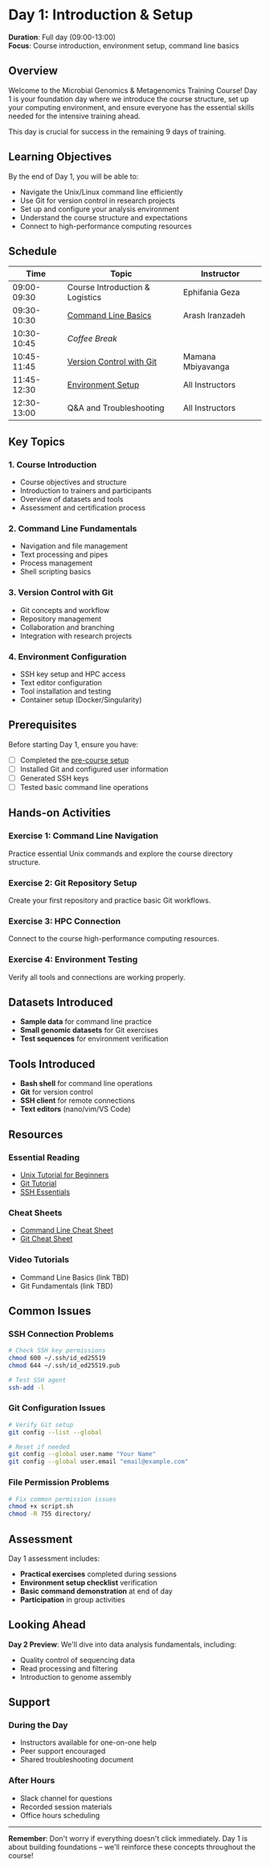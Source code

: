 # Day 1: Introduction & Setup

**Duration**: Full day (09:00-13:00)  
**Focus**: Course introduction, environment setup, command line basics

## Overview

Welcome to the Microbial Genomics & Metagenomics Training Course! Day 1 is your foundation day where we introduce the course structure, set up your computing environment, and ensure everyone has the essential skills needed for the intensive training ahead.

This day is crucial for success in the remaining 9 days of training.

## Learning Objectives

By the end of Day 1, you will be able to:

- Navigate the Unix/Linux command line efficiently
- Use Git for version control in research projects  
- Set up and configure your analysis environment
- Understand the course structure and expectations
- Connect to high-performance computing resources

## Schedule

| Time | Topic | Instructor |
|------|-------|------------|
| 09:00-09:30 | Course Introduction & Logistics | Ephifania Geza |
| 09:30-10:30 | [Command Line Basics](command-line.md) | Arash Iranzadeh |
| 10:30-10:45 | *Coffee Break* | |
| 10:45-11:45 | [Version Control with Git](git-basics.md) | Mamana Mbiyavanga |
| 11:45-12:30 | [Environment Setup](environment.md) | All Instructors |
| 12:30-13:00 | Q&A and Troubleshooting | All Instructors |

## Key Topics

### 1. Course Introduction
- Course objectives and structure
- Introduction to trainers and participants
- Overview of datasets and tools
- Assessment and certification process

### 2. Command Line Fundamentals
- Navigation and file management
- Text processing and pipes
- Process management
- Shell scripting basics

### 3. Version Control with Git
- Git concepts and workflow
- Repository management
- Collaboration and branching
- Integration with research projects

### 4. Environment Configuration
- SSH key setup and HPC access
- Text editor configuration
- Tool installation and testing
- Container setup (Docker/Singularity)

## Prerequisites

Before starting Day 1, ensure you have:

- [ ] Completed the [pre-course setup](../../course/setup.md)
- [ ] Installed Git and configured user information
- [ ] Generated SSH keys
- [ ] Tested basic command line operations

## Hands-on Activities

### Exercise 1: Command Line Navigation
Practice essential Unix commands and explore the course directory structure.

### Exercise 2: Git Repository Setup  
Create your first repository and practice basic Git workflows.

### Exercise 3: HPC Connection
Connect to the course high-performance computing resources.

### Exercise 4: Environment Testing
Verify all tools and connections are working properly.

## Datasets Introduced

- **Sample data** for command line practice
- **Small genomic datasets** for Git exercises
- **Test sequences** for environment verification

## Tools Introduced

- **Bash shell** for command line operations
- **Git** for version control
- **SSH client** for remote connections
- **Text editors** (nano/vim/VS Code)

## Resources

### Essential Reading
- [Unix Tutorial for Beginners](http://www.ee.surrey.ac.uk/Teaching/Unix/)
- [Git Tutorial](https://git-scm.com/docs/gittutorial)
- [SSH Essentials](https://www.digitalocean.com/community/tutorials/ssh-essentials-working-with-ssh-servers-clients-and-keys)

### Cheat Sheets
- [Command Line Cheat Sheet](../../appendices/command-reference.md)
- [Git Cheat Sheet](https://education.github.com/git-cheat-sheet-education.pdf)

### Video Tutorials
- Command Line Basics (link TBD)
- Git Fundamentals (link TBD)

## Common Issues

### SSH Connection Problems
```bash
# Check SSH key permissions
chmod 600 ~/.ssh/id_ed25519
chmod 644 ~/.ssh/id_ed25519.pub

# Test SSH agent
ssh-add -l
```

### Git Configuration Issues
```bash
# Verify Git setup
git config --list --global

# Reset if needed
git config --global user.name "Your Name"
git config --global user.email "email@example.com"
```

### File Permission Problems
```bash
# Fix common permission issues
chmod +x script.sh
chmod -R 755 directory/
```

## Assessment

Day 1 assessment includes:

- **Practical exercises** completed during sessions
- **Environment setup checklist** verification
- **Basic command demonstration** at end of day
- **Participation** in group activities

## Looking Ahead

**Day 2 Preview**: We'll dive into data analysis fundamentals, including:
- Quality control of sequencing data
- Read processing and filtering
- Introduction to genome assembly

## Support

### During the Day
- Instructors available for one-on-one help
- Peer support encouraged  
- Shared troubleshooting document

### After Hours
- Slack channel for questions
- Recorded session materials
- Office hours scheduling

---

**Remember**: Don't worry if everything doesn't click immediately. Day 1 is about building foundations – we'll reinforce these concepts throughout the course!